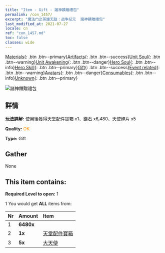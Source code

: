 ```yaml
---
title: "Item - Gift - 諸神饋贈禮包"
permalink: /con_1457/
excerpt: "魔法门之英雄无敌：战争纪元  諸神饋贈禮包"
last_modified_at: 2021-07-27
locale: cn
ref: "con_1457.md"
toc: false
classes: wide
---
```

 [Materials](/ItemsCN/){: .btn .btn--primary}[Artifacts](/ItemsCN/Artifacts/){: .btn .btn--success}[Unit Soul](/ItemsCN/UnitSoul/){: .btn .btn--warning}[Unit Awakening](/ItemsCN/UnitAwakening/){: .btn .btn--danger}[Hero Soul](/ItemsCN/HeroSoul/){: .btn .btn--info}[Hero Skill](/ItemsCN/HeroSkill/){: .btn .btn--primary}[Gift](/ItemsCN/Gift/){: .btn .btn--success}[Event related](/ItemsCN/Events/){: .btn .btn--warning}[Avatars](/ItemsCN/Avatars/){: .btn .btn--danger}[Consumables](/ItemsCN/Consumables/){: .btn .btn--info}[Unknown](/ItemsCN/Unknown/){: .btn .btn--primary}

 ![諸神饋贈禮包](/images/t/i_907071.png)

## 詳情
 **玩法詳解:** 使用後獲得天堂配件寶箱 x1、鑽石 x6,480、天使碎片 x5

 **Quality:** <span style="color: #FF8C00">OK</span>

 **Type:** Gift

## Gather

  None

## This item contains:

 **Required Level to open:** 1

 1 You would get **ALL** items  from:

  | Nr | Amount |     Item    |
  |:---|:-------|:------------|
  | 1 |  **6480x** | <i class="fas fa-gem"/> |  | 
  | 2 |  **1x** | [天堂配件寶箱](/cn/Items/con_1354/) |  | 
  | 3 |  **5x** | [大天使](/cn/Items/unt_196/) |  | 
